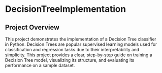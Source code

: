# DecisionTreeImplementation

## Project Overview
This project demonstrates the implementation of a Decision Tree classifier in Python. Decision Trees are popular supervised learning models used for classification and regression tasks due to their interpretability and simplicity. This project provides a clear, step-by-step guide on training a Decision Tree model, visualizing its structure, and evaluating its performance on a sample dataset.
